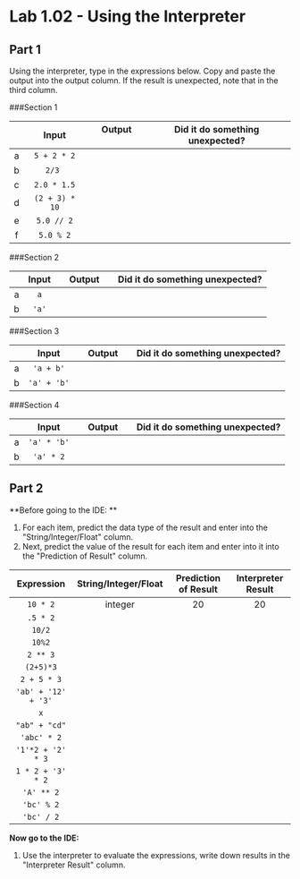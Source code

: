 # Lab 1.02 - Using the Interpreter

## Part 1
Using the interpreter, type in the expressions below. Copy and paste the output into the output column. If the result is unexpected, note that in the third column.


###Section 1

||**Input** | &nbsp; &nbsp; **Output** &nbsp; &nbsp;|**Did it do something unexpected?**|
|:-: | :----: | :-------: | :-----------: |
|a| `5 + 2 * 2` | | | 
|b| `2/3 `| | | 
|c| `2.0 * 1.5`|  | 
|d| `(2 + 3) * 10`| | | 
|e| `5.0 // 2` | | | 
|f| `5.0 % 2` | | | |
    

###Section 2

||**Input** | &nbsp; &nbsp; **Output** &nbsp; &nbsp;|**Did it do something unexpected?**|
|:-: | :----: | :-------: | :-----------: |
|a| `a` | | | 
|b|`'a'`| | | |

###Section 3

||**Input** | &nbsp; &nbsp; **Output** &nbsp; &nbsp;|**Did it do something unexpected?**| 
|:-: | :----: | :-------: | :-----------: |
|a| `'a + b'`| | | 
|b| `'a' + 'b'`| || | 


###Section 4



||**Input** | &nbsp; &nbsp; **Output** &nbsp; &nbsp;|**Did it do something unexpected?**| 
|:-: | :----: | :-------: | :-----------: |
|a| `'a' * 'b'` | | | 
|b| `'a' * 2` | | | |

## Part 2
**Before going to the IDE: **

1. For each item, predict the data type of the result and enter into the "String/Integer/Float" column.
2. Next, predict the value of the result for each item and enter into it into the "Prediction of Result" column.

|     **Expression**     | **String/Integer/Float**| **Prediction of Result** | **Interpreter Result**| 
| :------------------: | :-----------------------: | :--------------------: | :-----------------:|
|`10 * 2`            |   integer                |    20               |         20         | 
| `.5 * 2`           |                         |                      |                   | 
| `10/2`             |                         |                      |                   | 
| `10%2`            |                         |                      |                   | 
| `2 ** 3`           |                         |                      |                   | 
| `(2+5)*3`          |                         |                      |                   | 
| `2 + 5 * 3`         |                         |                      |                   | 
| `'ab' + '12' + '3'`|                         |                      |                   | 
| `x`                |                         |                      |                   | 
| `"ab" + "cd"`      |                         |                      |                   | 
| `'abc' * 2`        |                         |                      |                   | 
| `'1'*2 + '2' * 3`  |                         |                      |                   | 
| `1 * 2 + '3' * 2`  |                         |                      |                   | 
| `'A' ** 2`         |                         |                      |                   | 
| `'bc' % 2`        |                         |                      |                   | 
| `'bc' / 2`         |                         |                      |                   |  |

**Now go to the IDE:** 
1.  Use the interpreter to evaluate the expressions, write down results in the "Interpreter Result" column.
